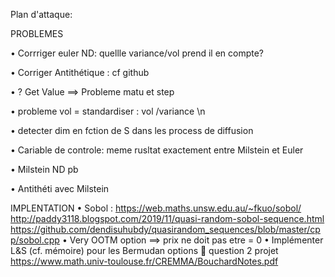 Plan d'attaque:

PROBLEMES

•	Corrriger euler ND: quellle variance/vol prend il en compte?

•	Corriger Antithétique : cf github 
 
•	 ? Get Value ==> Probleme matu et step

•	 probleme vol = standardiser : vol /variance  \n

•	 detecter dim en fction de S dans les process de diffusion

•	Cariable de controle: meme rusltat exactement entre Milstein et Euler

•	Milstein ND pb

•	Antithéti avec Milstein

IMPLENTATION
•	Sobol : https://web.maths.unsw.edu.au/~fkuo/sobol/ http://paddy3118.blogspot.com/2019/11/quasi-random-sobol-sequence.html https://github.com/dendisuhubdy/quasirandom_sequences/blob/master/cpp/sobol.cpp
•	Very OOTM option ==> prix ne doit pas etre = 0
•	Implémenter L&S (cf. mémoire) pour les Bermudan options  question 2 projet 
https://www.math.univ-toulouse.fr/CREMMA/BouchardNotes.pdf
